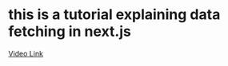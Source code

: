# this is a tutorial explaining data fetching in next.js

[Video Link](https://youtu.be/C7cSpQhZpq8)

